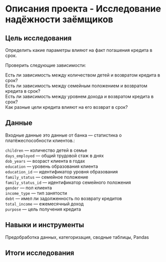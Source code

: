 # Описания проекта - Исследование надёжности заёмщиков
## Цель исследования
Определить какие параметры влияют на факт погашения кредита в срок.

Проверить следующие зависимости:

Есть ли зависимость между количеством детей и возвратом кредита в срок?\
Есть ли зависимость между семейным положением и возвратом кредита в срок?\
Есть ли зависимость между уровнем дохода и возвратом кредита в срок?\
Как разные цели кредита влияют на его возврат в срок?
## Данные
Входные данные это данные от банка — статистика о платёжеспособности клиентов.:

`children` — количество детей в семье\
`days_employed` — общий трудовой стаж в днях\
`dob_years` — возраст клиента в годах\
`education` — уровень образования клиента\
`education_id` — идентификатор уровня образования\
`family_status` — семейное положение\
`family_status_id` — идентификатор семейного положения\
`gender` — пол клиента\
`income_type` — тип занятости\
`debt` — имел ли задолженность по возврату кредитов\
`total_income` — ежемесячный доход\
`purpose` — цель получения кредита
## Навыки и инструменты
Предобработка данных, категоризация, сводные таблицы, Pandas

## Итоги исследования
